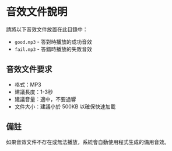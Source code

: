 # 音效文件說明

請將以下音效文件放置在此目錄中：

- `good.mp3` - 答對時播放的成功音效
- `fail.mp3` - 答錯時播放的失敗音效

## 音效文件要求

- 格式：MP3
- 建議長度：1-3秒
- 建議音量：適中，不要過響
- 文件大小：建議小於 500KB 以確保快速加載

## 備註

如果音效文件不存在或無法播放，系統會自動使用程式生成的備用音效。